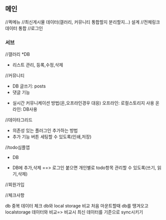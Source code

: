 ## 메인 ##
//퀵메뉴
//최신게시물 데이터(갤러리, 커뮤니티 통합할지 분리할지...) 설계
//전체링크 데이터 통합
//로그인

### 서브 ###
//갤러리
*DB
- 리스트 관리, 등록,수정,삭제


//커뮤니티
* DB
글쓰기: posts
* 댓글 기능
- 실시간 커뮤니케이션 방법(온,오프라인경우 대응)
오프라인: 로컬스토리지 사용
온라인: DB사용

//데이타그리드
- 의존성 있는 플러그인 추가하는 방법
- 추가 기능 버튼 세팅할 수 있도록(인쇄,저장)

//todo심플앱
* DB
- DB에 추가,삭제
==> 로그인 붙으면 개인별로 todo항목 관리할 수 있도록(쓰기, 읽기,삭제)



//회원가입


//체크사항

db 중복 데이터 체크
db와 local storage 비교
처음 마운트할때 db를 땡겨오고 localstorage 데이터와 비교=> 비교시 최신 데이터를 기준으로 sync시키기

